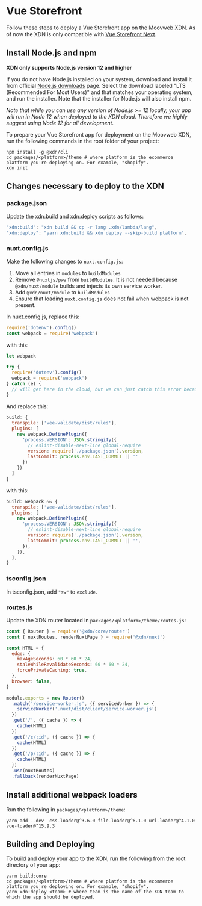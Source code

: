 # Vue Storefront

Follow these steps to deploy a Vue Storefront app on the Moovweb XDN. As of now the XDN is only compatible with [Vue Storefront Next](https://github.com/DivanteLTD/vue-storefront#about-vue-storefront-next).

## Install Node.js and npm

**XDN only supports Node.js version 12 and higher**

If you do not have Node.js installed on your system, download and install it from official [Node.js downloads](https://nodejs.org/en/download/) page. Select the download labeled "LTS (Recommended For Most Users)" and that matches your operating system, and run the installer. Note that the installer for Node.js will also install npm.

_Note that while you can use any version of Node.js >= 12 locally, your app will run in Node 12 when deployed to the XDN cloud. Therefore we highly suggest using Node 12 for all development._

To prepare your Vue Storefront app for deployment on the Moovweb XDN, run the following commands in the root folder of your project:

```
npm install -g @xdn/cli
cd packages/<platform>/theme # where platform is the ecommerce platform you're deploying on. For example, "shopify".
xdn init
```

## Changes necessary to deploy to the XDN

### package.json

Update the xdn:build and xdn:deploy scripts as follows:

```js
"xdn:build": "xdn build && cp -r lang .xdn/lambda/lang",
"xdn:deploy": "yarn xdn:build && xdn deploy --skip-build platform",
```

### nuxt.config.js

Make the following changes to `nuxt.config.js`:

1. Move all entries in `modules` to `buildModules`
2. Remove `@nuxtjs/pwa` from `buildModules`. It is not needed because `@xdn/nuxt/module` builds and injects its own service worker.
3. Add `@xdn/nuxt/module` to `buildModules`
4. Ensure that loading `nuxt.config.js` does not fail when webpack is not present.

In nuxt.config.js, replace this:

```js
require('dotenv').config()
const webpack = require('webpack')
```

with this:

```js
let webpack

try {
  require('dotenv').config()
  webpack = require('webpack')
} catch (e) {
  // will get here in the cloud, but we can just catch this error because webpack is only needed during the build phase
}
```

And replace this:

```js
build: {
  transpile: ['vee-validate/dist/rules'],
  plugins: [
    new webpack.DefinePlugin({
      'process.VERSION': JSON.stringify({
        // eslint-disable-next-line global-require
        version: require('./package.json').version,
        lastCommit: process.env.LAST_COMMIT || ''
      })
    })
  ]
}
```

with this:

```js
build: webpack && {
  transpile: ['vee-validate/dist/rules'],
  plugins: [
    new webpack.DefinePlugin({
      'process.VERSION': JSON.stringify({
        // eslint-disable-next-line global-require
        version: require('./package.json').version,
        lastCommit: process.env.LAST_COMMIT || '',
      }),
    }),
  ],
}
```

### tsconfig.json

In tsconfig.json, add `"sw"` to `exclude`.

### routes.js

Update the XDN router located in `packages/<platform>/theme/routes.js`:

```js
const { Router } = require('@xdn/core/router')
const { nuxtRoutes, renderNuxtPage } = require('@xdn/nuxt')

const HTML = {
  edge: {
    maxAgeSeconds: 60 * 60 * 24,
    staleWhileRevalidateSeconds: 60 * 60 * 24,
    forcePrivateCaching: true,
  },
  browser: false,
}

module.exports = new Router()
  .match('/service-worker.js', ({ serviceWorker }) => {
    serviceWorker('.nuxt/dist/client/service-worker.js')
  })
  .get('/', ({ cache }) => {
    cache(HTML)
  })
  .get('/c/:id', ({ cache }) => {
    cache(HTML)
  })
  .get('/p/:id', ({ cache }) => {
    cache(HTML)
  })
  .use(nuxtRoutes)
  .fallback(renderNuxtPage)
```

## Install additional webpack loaders

Run the following in `packages/<platform>/theme`:

```
yarn add --dev  css-loader@^3.6.0 file-loader@^6.1.0 url-loader@^4.1.0 vue-loader@^15.9.3
```

## Building and Deploying

To build and deploy your app to the XDN, run the following from the root directory of your app:

```
yarn build:core
cd packages/<platform>/theme # where platform is the ecommerce platform you're deploying on. For example, "shopify".
yarn xdn:deploy <team> # where team is the name of the XDN team to which the app should be deployed.
```
